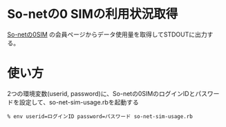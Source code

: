# So-netの0 SIMの利用状況取得

[So-netの0SIM](http://lte.so-net.ne.jp/sim/0sim/) の会員ページからデータ使用量を取得してSTDOUTに出力する。

# 使い方

2つの環境変数(userid, password)に、So-netの0SIMのログインIDとパスワードを設定して、so-net-sim-usage.rbを起動する

    % env userid=ログインID password=パスワード so-net-sim-usage.rb
    
    


